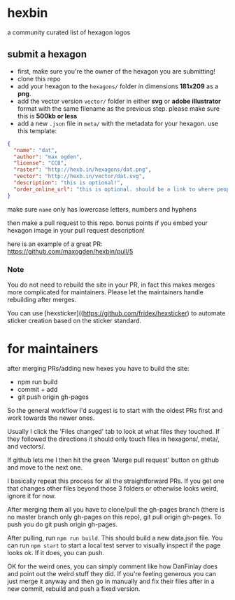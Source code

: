 # hexbin

a community curated list of hexagon logos

## submit a hexagon

- first, make sure you're the owner of the hexagon you are submitting!
- clone this repo
- add your hexagon to the `hexagons/` folder in dimensions **181x209** as a **png**.
- add the vector version `vector/` folder in either **svg** or **adobe illustrator** format with the same filename as the previous step. please make sure this is **500kb or less**
- add a new `.json` file in `meta/` with the metadata for your hexagon. use this template:

```json
{
  "name": "dat",
  "author": "max ogden",
  "license": "CC0",
  "raster": "http://hexb.in/hexagons/dat.png",
  "vector": "http://hexb.in/vector/dat.svg",
  "description": "this is optional!",
  "order_online_url": "this is optional. should be a link to where people can buy the sticker online"
}
```

make sure `name` only has lowercase letters, numbers and hyphens

then make a pull request to this repo. bonus points if you embed your hexagon image in your pull request description!

here is an example of a great PR: https://github.com/maxogden/hexbin/pull/5

### Note

You do not need to rebuild the site in your PR, in fact this makes merges more complicated for maintainers. Please let the maintainers handle rebuilding after merges.

You can use [hexsticker]((https://github.com/fridex/hexsticker) to automate sticker creation based on the sticker standard.

# for maintainers

after merging PRs/adding new hexes you have to build the site:

- npm run build
- commit + add
- git push origin gh-pages

So the general workflow I'd suggest is to start with the oldest PRs first and work towards the newer ones.

Usually I click the 'Files changed' tab to look at what files they touched. If they followed the directions it should only touch files in hexagons/, meta/, and vectors/.

If github lets me I then hit the green 'Merge pull request' button on github and move to the next one.

I basically repeat this process for all the straightforward PRs. If you get one that changes other files beyond those 3 folders or otherwise looks weird, ignore it for now.

After merging them all you have to clone/pull the gh-pages branch (there is no master branch only gh-pages on this repo), git pull origin gh-pages. To push you do git push origin gh-pages.

After pulling, run `npm run build`. This should build a new data.json file. You can run `npm start` to start a local test server to visually inspect if the page looks ok. If it does, you can push.

OK for the weird ones, you can simply comment like how DanFinlay does and point out the weird stuff they did. If you're feeling generous you can just merge it anyway and then go in manually and fix their files after in a new commit, rebuild and push a fixed version.
